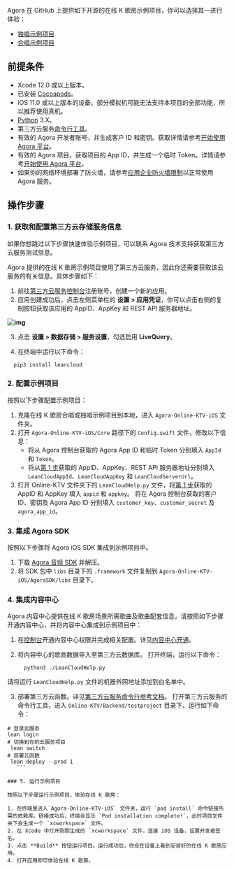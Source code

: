 Agora 在 GitHub 上提供如下开源的在线 K 歌房示例项目，你可以选择其一进行体验：

- [独唱示例项目](https://github.com/AgoraIO-Usecase/Online-KTV)
- [合唱示例项目](https://github.com/AgoraIO-Usecase/Online-KTV/tree/chorus/Agora-Online-KTV-iOS)


## 前提条件

- Xcode 12.0 或以上版本。
- 已安装 [Cocoapods](https://guides.cocoapods.org/using/getting-started.html#getting-started)。
- iOS 11.0 或以上版本的设备。部分模拟机可能无法支持本项目的全部功能，所以推荐使用真机。
- [Python](https://www.python.org/) 3.X。
- 第三方云服务[命令行工具](https://leancloud.cn/docs/leanengine_cli.html)。
- 有效的 Agora 开发者账号，并生成客户 ID 和密钥。获取详情请参考[开始使用 Agora 平台](https://docs.agora.io/cn/AgoraPlatform/get_appid_token?platform=AllPlatforms#生成客户-id-和密钥)。
- 有效的 Agora 项目，获取项目的 App ID，并生成一个临时 Token。详情请参考[开始使用 Agora 平台](https://docs.agora.io/cn/AgoraPlatform/get_appid_token?platform=AllPlatforms)。
- 如果你的网络环境部署了防火墙，请参考[应用企业防火墙限制](https://docs.agora.io/cn/AgoraPlatform/firewall?platform=iOS)以正常使用 Agora 服务。

## 操作步骤

### 1. 获取和配置第三方云存储服务信息

<div class="alert note"> 如果你想跳过以下步骤快速体验示例项目，可以联系 Agora 技术支持获取第三方云服务测试信息。</div>

Agora 提供的在线 K 歌房示例项目使用了第三方云服务，因此你还需要获取该云服务的有关信息。具体步骤如下：

1. 前往[第三方云服务控制台](https://console.leancloud.cn/)注册账号，创建一个新的应用。
2. 应用创建成功后，点击左侧菜单栏的 **设置 > 应用凭证**，你可以点击右侧的复制按钮获取该应用的 AppID、AppKey 和 REST API 服务器地址。

 **![img](https://web-cdn.agora.io/docs-files/1623232859967)**

3. 点击 **设置 > 数据存储 > 服务设置**，勾选启用 **LiveQuery**。

4. 在终端中运行以下命令：    

 ```shell
   pip3 install leancloud
  ```

### 2. 配置示例项目

按照以下步骤配置示例项目：

1. 克隆在线 K 歌房合唱或独唱示例项目到本地，进入 `Agora-Online-KTV-iOS` 文件夹。
2. 打开 `Agora-Online-KTV-iOS/Core` 路径下的 `Config.swift` 文件，修改以下信息：
   - 将从 Agora 控制台获取的 Agora App ID 和临时 Token 分别填入 `AppId` 和 `Token`。
   - 将从[第 1 步](#1-获取和配置第三方云存储服务信息)获取的 AppID、AppKey、REST API 服务器地址分别填入 `LeanCloudAppId`、`LeanCloudAppKey` 和 `LeanCloudServerUrl`。
3. 打开 Online-KTV 文件夹下的 `LeanCloudHelp.py` 文件，将[第 1 步](#1-获取和配置第三方云存储服务信息)获取的 AppID 和 AppKey 填入 `appid` 和 `appkey`。
将在 Agora 控制台获取的客户 ID、密钥及 Agora App ID 分别填入 `customer_key`、`customer_secret` 及 `agora_app_id`。

### 3. 集成 Agora SDK

按照以下步骤将 Agora iOS SDK 集成到示例项目中。
1. 下载 [Agora 音频 SDK](https://download.agora.io/sdk/release/Agora_Native_SDK_for_iOS_v3.3.4.201_VOICE_20210706_6263_92788.zip) 并解压。
2. 将 SDK 包中 `libs` 目录下的 `.framework` 文件复制到 `Agora-Online-KTV-iOS/AgoraSDK/libs` 目录下。

### 4. 集成内容中心 

Agora 内容中心提供在线 K 歌房场景所需歌曲及歌曲配套信息，请按照如下步骤开通内容中心，并将内容中心集成到示例项目中：

1. 在[控制台](https://sso2.agora.io/cn/)开通内容中心权限并完成相关配置。详见[内容中心开通](/cn/online-ktv/ktv_song_rest?platform=All%20Platforms#开通服务)。

2. 将内容中心的歌曲数据导入至第三方云数据库。
   打开终端，运行以下命令：

   ```shell
	 python3 ./LeanCloudHelp.py
	 ```
<div class="alert note">请将运行 <code>LeanCloudHelp.py</code> 文件的机器外网地址添加到白名单中。 </div>

3. 部署第三方云函数。详见[第三方云服务命令行参考文档](https://leancloud.cn/docs/leanengine_cli.html)。
   打开第三方云服务的命令行工具，进入 `Online-KTV/Backend/testproject` 目录下，运行如下命令：

  ```shell
# 登录云服务
  lean login 
# 切换到你的云服务项目
   lean switch
# 部署云函数
   lean deploy --prod 1 
	 ```

### 5. 运行示例项目

按照以下步骤运行示例项目，体验在线 K 歌房：

1. 在终端里进入`Agora-Online-KTV-iOS` 文件夹，运行 `pod install` 命令链接所需的依赖库。链接成功后，终端会显示 `Pod installation complete!`，此时项目文件夹下会生成一个 `xcworkspace` 文件。
2. 在 Xcode 中打开刚刚生成的 `xcworkspace` 文件，连接 iOS 设备，设置开发者签名。
3. 点击 **Build** 按钮运行项目。运行成功后，你会在设备上看到安装好的在线 K 歌房应用。
4. 打开应用即可体验在线 K 歌房。